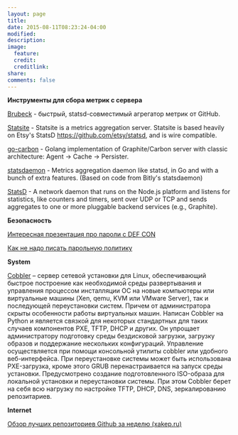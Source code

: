```yaml
---
layout: page
title:
date: 2015-08-11T08:23:24-04:00
modified:
description:
image:
  feature:
  credit:
  creditlink:
share:
comments: false
---
```



**Инструменты для сбора метрик с сервера**

[Brubeck](http://habrahabr.ru/post/260971/) - быстрый, statsd-совместимый агрегатор метрик от GitHub.

[Statsite](https://github.com/armon/statsite) - Statsite is a metrics aggregation server. Statsite is based heavily on Etsy's StatsD https://github.com/etsy/statsd, and is wire compatible.

[go-carbon](https://github.com/lomik/go-carbon) - Golang implementation of Graphite/Carbon server with classic architecture: Agent -> Cache -> Persister.

[statsdaemon](https://github.com/vimeo/statsdaemon) - Metrics aggregation daemon like statsd, in Go and with a bunch of extra features. (Based on code from Bitly's statsdaemon)

[StatsD](https://github.com/etsy/statsd) - A network daemon that runs on the Node.js platform and listens for statistics, like counters and timers, sent over UDP or TCP and sends aggregates to one or more pluggable backend services (e.g., Graphite).


**Безопасность**

[Интересная презентация про пароли с DEF CON](http://www.securitylab.ru/blog/personal/itsec/148265.php)

[Как не надо писать парольную политику](http://www.itsec.pro/2014/01/blog-post_23.html)


**System**

[Сobbler](https://cobbler.github.io/) – сервер сетевой установки для Linux, обеспечивающий быстрое построение как необходимой среды развертывания и управления процессом инсталляции ОС на новые компьютеры или виртуальные машины (Xen, qemu, KVM или VMware Server), так и последующей переустановки систем. Причем от администратора скрыты особенности работы виртуальных машин. Написан Сobbler на Python и является связкой для некоторых стандартных для таких случаев компонентов PXE, TFTP, DHCP и других. Он упрощает администратору подготовку среды бездисковой загрузки, загрузку образов и поддержание нескольких конфигураций. Управление осуществляется при помощи консольной утилиты cobbler или удобного веб-интерфейса. При переустановке системы может быть использована PXE-загрузка, кроме этого GRUB перенастраивается на запуск среды установки. Предусмотрено создание подготовленного ISO-образа для локальной установки и переустановки системы. При этом Сobbler берет на себя всю нагрузку по настройке TFTP, DHCP, DNS, зеркалированию репозитариев.

**Internet**

[Обзор лучших репозиториев Github за неделю (xakep.ru)](https://goo.gl/1z81Z5)
